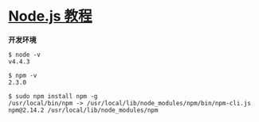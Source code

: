 # [Node.js 教程](http://www.runoob.com/nodejs/nodejs-tutorial.html)

**开发环境**
```
$ node -v
v4.4.3

$ npm -v
2.3.0

$ sudo npm install npm -g
/usr/local/bin/npm -> /usr/local/lib/node_modules/npm/bin/npm-cli.js
npm@2.14.2 /usr/local/lib/node_modules/npm
```